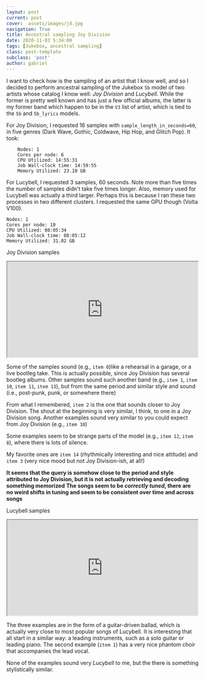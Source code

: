 ```yaml
---
layout: post
current: post
cover:  assets/images/jd.jpg
navigation: True
title: Ancestral sampling Joy Division
date: 2020-11-03 5:34:00
tags: [Jukebox, ancestral sampling]
class: post-template
subclass: 'post'
author: gabriel
---
```


I want to check how is the sampling of an artist that I know well, and so I decided to perform ancestral sampling of the Jukebox `5b` model of two artists whose catalog I know well: *Joy Division* and *Lucybell*. While the former is pretty well known and has just a few official albums, the latter is my former band which happen to be in the `V3` list of artist, which is tied to the `5b` and `5b_lyrics` models.

For Joy Division, I requested 16 samples with `sample_length_in_seconds=60`, in five genres (Dark Wave, Gothic, Coldwave, Hip Hop, and Glitch Pop). It took:
```
    Nodes: 1
    Cores per node: 6
    CPU Utilized: 14:55:31
    Job Wall-clock time: 14:59:55
    Memory Utilized: 23.10 GB
```

For Lucybell, I requested 3 samples, 60 seconds. Note more than five times the number of samples didn't take five times longer. Also, memory used for Lucybell was actually a third larger. Perhaps this is because I ran these two processes in two different clusters. I requested the same GPU though (Volta V100).


  ```
  Nodes: 1
  Cores per node: 10
  CPU Utilized: 08:05:34
  Job Wall-clock time: 08:05:12
  Memory Utilized: 31.02 GB
  ```

Joy Division samples

  <iframe src="https://archive.org/details/ancestral-sampling-by-artist-joy-division#" width="500" height="250" frameborder="1" webkitallowfullscreen="true" mozallowfullscreen="true" allowfullscreen></iframe>

Some of the samples sound (e.g., `item 0`)like a rehearsal in a garage, or a live bootleg take. This is actually possible, since Joy Division has several bootleg albums.
Other samples sound such another band (e.g., `item 1`, `item 10`, `item 11`, `item 13`), but from the same period and similar style and sound (i.e., post-punk, punk, or somewhere there)

From what I remembered, `item 2` is the one that sounds closer to Joy Division. The shout at the beginning is very similar, I think, to one in a Joy Division song. Another examples sound very similar to you could expect from Joy Division (e.g., `item 10`)

Some examples seem to be strange parts of the model (e.g., `item 12`, `item 8`), where there is lots of silence.


My favorite ones are `item 14` (rhythmically interesting and nice attitude) and `item 3` (very nice mood but not Joy Division-ish, at all!)

**It seems that the query is somehow close to the period and style attributed to Joy Division, but it is not actually retrieving and decoding something memorized**
**The songs seem to be _correctly tuned_, there are no weird shifts in tuning and seem to be consistent over time and across songs**

Lucybell samples

<iframe src="https://archive.org/details/ancestral-sampling-by-artist-lucybell#" width="500" height="250" frameborder="1" webkitallowfullscreen="true" mozallowfullscreen="true" allowfullscreen></iframe>

The three examples are in the form of a guitar-driven ballad, which is actually very close to most popular songs of Lucybell. It is interesting that all start in a similar way: a leading instruments, such as a solo guitar or leading piano. The second example (`item 1`) has a very nice phantom choir that accompanies the lead vocal.

None of the examples sound very *Lucybell* to me, but the there is something stylistically similar.
